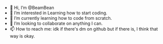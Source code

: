 - 👋 Hi, I’m @BeamBean
- 👀 I’m interested in Learning how to start coding.
- 🌱 I’m currently learning how to code from scratch.
- 💞️ I’m looking to collaborate on anything I can.
- 📫 How to reach me: idk if there's dm on github but if there is, I think that way is okay.

<!---
BeamBean/BeamBean is a ✨ special ✨ repository because its `README.md` (this file) appears on your GitHub profile.
You can click the Preview link to take a look at your changes.
--->

